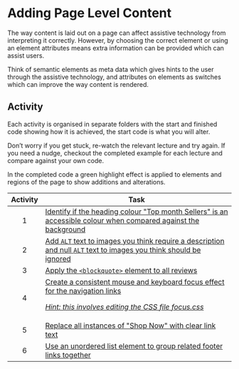 # Adding Page Level Content

The way content is laid out on a page can affect assistive technology from interpreting it correctly. However, by choosing the correct element or using an element attributes means extra information can be provided which can assist users. 

Think of semantic elements as meta data which gives hints to the user through the assistive technology, and attributes on elements as switches which can improve the way content is rendered.

## Activity

Each activity is organised in separate folders with the start and finished code showing how it is achieved, the start code is what you will alter.

Don’t worry if you get stuck, re-watch the relevant lecture and try again. If you need a nudge, checkout the completed example for each lecture and compare against your own code. 

In the completed code a green highlight effect is applied to elements and regions of the page to show additions and alterations.

| Activity | Task |
| :---: | --- |
1 | [Identify if the heading colour "Top month Sellers" is an accessible colour when compared against the background](1-choose-accessible-colour/README.md)
2 | [Add `ALT` text to images you think require a description and null `ALT` text to images you think should be ignored](2-decorative-descriptive-images/README.md)
3 | [Apply the `<blockquote>` element to all reviews](3-use-semantic-elements/README.md)
4 | [Create a consistent mouse and keyboard focus effect for the navigation links<p>_Hint: this involves editing the CSS file focus.css_](4-keyboard-mouse-effect/README.md)
5 | [Replace all instances of "Shop Now" with clear link text](5-write-clear-link-text/README.md)
6 | [Use an unordered list element to group related footer links together](6-group-related-links/README.md)
